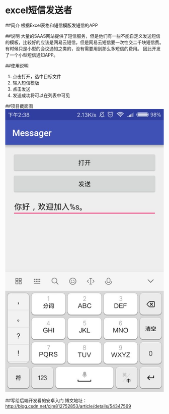 # excel短信发送者

##简介
根据Excel表格和短信模版发短信的APP

##说明
大量的SAAS网站提供了短信服务，但是他们有一些不能自定义发送短信的模板，比较好的应该是网易云短信，但是网易云短信要一次性交二千块短信费。
有时候只是小型的会议通知之类的，没有需要用到那么多短信的费用。
因此开发了一个小型短信通知APP。

##使用说明
1. 点击打开，选中目标文件
2. 输入短信模版
3. 点击发送
4. 发送成功将可以在列表中可见

##项目截面图
![Alt text](项目截面图.jpg)

##写给后端开发看的安卓入门
博文地址：http://blog.csdn.net/cjm812752853/article/details/54347569